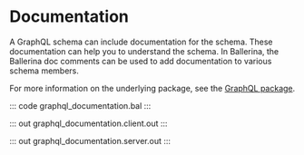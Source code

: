 # Documentation

A GraphQL schema can include documentation for the schema. These documentation can help you to understand the schema. In Ballerina, the Ballerina doc comments can be used to add documentation to various schema members. 

For more information on the underlying package, see the [GraphQL package](https://lib.ballerina.io/ballerina/graphql/latest/).

::: code graphql_documentation.bal :::

::: out graphql_documentation.client.out :::

::: out graphql_documentation.server.out :::